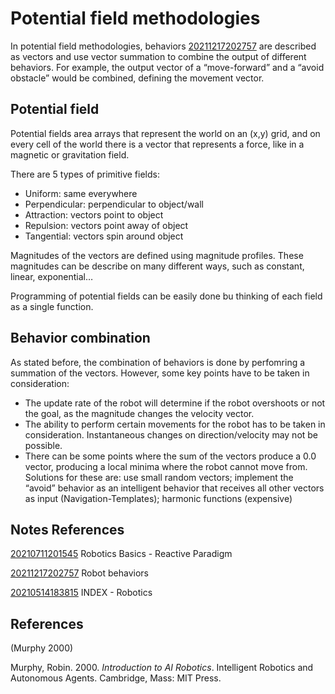 ---
---
# Potential field methodologies

In potential field methodologies, behaviors [20211217202757](/notes/20211217202757) are
described as vectors and use vector summation to combine the output of
different behaviors. For example, the output vector of a “move-forward”
and a “avoid obstacle” would be combined, defining the movement vector.

## Potential field

Potential fields area arrays that represent the world on an (x,y) grid,
and on every cell of the world there is a vector that represents a
force, like in a magnetic or gravitation field.

There are 5 types of primitive fields:

-   Uniform: same everywhere
-   Perpendicular: perpendicular to object/wall
-   Attraction: vectors point to object
-   Repulsion: vectors point away of object
-   Tangential: vectors spin around object

Magnitudes of the vectors are defined using magnitude profiles. These
magnitudes can be describe on many different ways, such as constant,
linear, exponential…

Programming of potential fields can be easily done bu thinking of each
field as a single function.

## Behavior combination

As stated before, the combination of behaviors is done by perfomring a
summation of the vectors. However, some key points have to be taken in
consideration:

-   The update rate of the robot will determine if the robot overshoots
    or not the goal, as the magnitude changes the velocity vector.
-   The ability to perform certain movements for the robot has to be
    taken in consideration. Instantaneous changes on direction/velocity
    may not be possible.
-   There can be some points where the sum of the vectors produce a 0.0
    vector, producing a local minima where the robot cannot move from.
    Solutions for these are: use small random vectors; implement the
    “avoid” behavior as an intelligent behavior that receives all other
    vectors as input (Navigation-Templates); harmonic functions
    (expensive)

## Notes References

[20210711201545](/notes/20210711201545) Robotics Basics - Reactive Paradigm

[20211217202757](/notes/20211217202757) Robot behaviors

[20210514183815](/notes/20210514183815) INDEX - Robotics

## References

(Murphy 2000)

Murphy, Robin. 2000. *Introduction to AI Robotics*. Intelligent Robotics
and Autonomous Agents. Cambridge, Mass: MIT Press.
